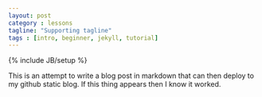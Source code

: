```yaml
---
layout: post
category : lessons
tagline: "Supporting tagline"
tags : [intro, beginner, jekyll, tutorial]
---
```

{% include JB/setup %}

This is an attempt to write a blog post in markdown that can then deploy to my github static blog.  If this thing appears then I know it worked.
